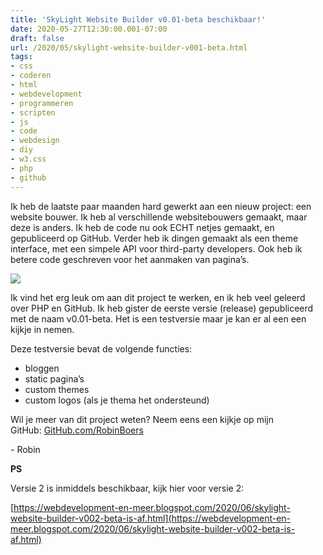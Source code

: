 ```yaml
---
title: 'SkyLight Website Builder v0.01-beta beschikbaar!'
date: 2020-05-27T12:30:00.001-07:00
draft: false
url: /2020/05/skylight-website-builder-v001-beta.html
tags: 
- css
- coderen
- html
- webdevelopment
- programmeren
- scripten
- js
- code
- webdesign
- diy
- w3.css
- php
- github
---
```


Ik heb de laatste paar maanden hard gewerkt aan een nieuw project: een website bouwer. Ik heb al verschillende websitebouwers gemaakt, maar deze is anders. Ik heb de code nu ook ECHT netjes gemaakt, en gepubliceerd op GitHub. Verder heb ik dingen gemaakt als een theme interface, met een simpele API voor third-party developers. Ook heb ik betere code geschreven voor het aanmaken van pagina’s. 

[![](https://1.bp.blogspot.com/-AGKDCpdCNO8/Xs6_kyjly4I/AAAAAAAAHiM/fnTdMThdMfIbcttoNUlv5CN13bgGWazPACK4BGAsYHg/w200-h105/42A945F5-7EEC-4754-A9BA-3DAD9A8676E0.png)](https://1.bp.blogspot.com/-AGKDCpdCNO8/Xs6_kyjly4I/AAAAAAAAHiM/fnTdMThdMfIbcttoNUlv5CN13bgGWazPACK4BGAsYHg/42A945F5-7EEC-4754-A9BA-3DAD9A8676E0.png)

  

  

Ik vind het erg leuk om aan dit project te werken, en ik heb veel geleerd over PHP en GitHub. Ik heb gister de eerste versie (release) gepubliceerd met de naam v0.01-beta. Het is een testversie maar je kan er al een een kijkje in nemen.

  

Deze testversie bevat de volgende functies:

*   bloggen
*   static pagina’s
*   custom themes
*   custom logos (als je thema het ondersteund)

  

Wil je meer van dit project weten? Neem eens een kijkje op mijn GitHub: [GitHub.com/RobinBoers](https://github.com/RobinBoers/SkyLight-Website-Editor)

  

\- Robin

  

**PS**

Versie 2 is inmiddels beschikbaar, kijk hier voor versie 2:

[https://webdevelopment-en-meer.blogspot.com/2020/06/skylight-website-builder-v002-beta-is-af.html](https://webdevelopment-en-meer.blogspot.com/2020/06/skylight-website-builder-v002-beta-is-af.html)